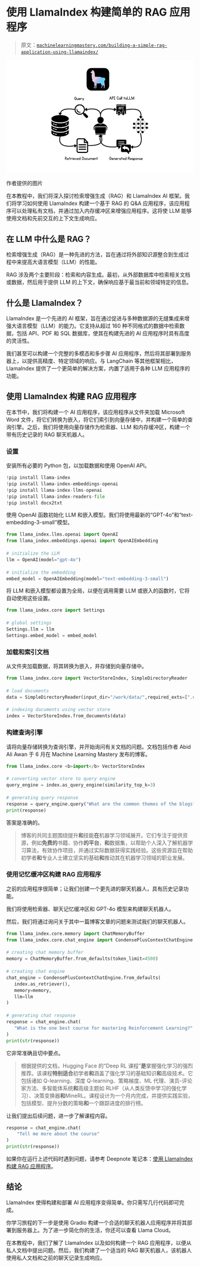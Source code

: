 # 使用 LlamaIndex 构建简单的 RAG 应用程序

> 原文：[`machinelearningmastery.com/building-a-simple-rag-application-using-llamaindex/`](https://machinelearningmastery.com/building-a-simple-rag-application-using-llamaindex/)

![使用 LlamaIndex 构建简单的 RAG 应用程序](img/58c09579890d02cb250a7e12788c7e4b.png)

作者提供的图片

在本教程中，我们将深入探讨检索增强生成（RAG）和 LlamaIndex AI 框架。我们将学习如何使用 LlamaIndex 构建一个基于 RAG 的 Q&A 应用程序，该应用程序可以处理私有文档，并通过加入内存缓冲区来增强应用程序。这将使 LLM 能够使用文档和先前交互的上下文生成响应。

## 在 LLM 中什么是 RAG？

检索增强生成（RAG）是一种先进的方法，旨在通过将外部知识源整合到生成过程中来提高大语言模型（LLM）的性能。

RAG 涉及两个主要阶段：检索和内容生成。最初，从外部数据库中检索相关文档或数据，然后用于提供 LLM 的上下文，确保响应基于最当前和领域特定的信息。

## 什么是 LlamaIndex？

LlamaIndex 是一个先进的 AI 框架，旨在通过促进与多种数据源的无缝集成来增强大语言模型（LLM）的能力。它支持从超过 160 种不同格式的数据中检索数据，包括 API、PDF 和 SQL 数据库，使其在构建先进的 AI 应用程序时具有高度的灵活性。

我们甚至可以构建一个完整的多模态和多步骤 AI 应用程序，然后将其部署到服务器上，以提供高精度、特定领域的响应。与 LangChain 等其他框架相比，LlamaIndex 提供了一个更简单的解决方案，内置了适用于各种 LLM 应用程序的功能。

## 使用 LlamaIndex 构建 RAG 应用程序

在本节中，我们将构建一个 AI 应用程序，该应用程序从文件夹加载 Microsoft Word 文件，将它们转换为嵌入，将它们索引到向量存储中，并构建一个简单的查询引擎。之后，我们将使用向量存储作为检索器、LLM 和内存缓冲区，构建一个带有历史记录的 RAG 聊天机器人。

### 设置

安装所有必要的 Python 包，以加载数据和使用 OpenAI API。

```py
!pip install llama-index
!pip install llama-index-embeddings-openai
!pip install llama-index-llms-openai
!pip install llama-index-readers-file
!pip install docx2txt
```

使用 OpenAI 函数初始化 LLM 和嵌入模型。我们将使用最新的“GPT-4o”和“text-embedding-3-small”模型。

```py
from llama_index.llms.openai import OpenAI
from llama_index.embeddings.openai import OpenAIEmbedding

# initialize the LLM
llm = OpenAI(model="gpt-4o")

# initialize the embedding
embed_model = OpenAIEmbedding(model="text-embedding-3-small")
```

将 LLM 和嵌入模型都设置为全局，以便在调用需要 LLM 或嵌入的函数时，它将自动使用这些设置。

```py
from llama_index.core import Settings

# global settings
Settings.llm = llm
Settings.embed_model = embed_model
```

### 加载和索引文档

从文件夹加载数据，将其转换为嵌入，并存储到向量存储中。

```py
from llama_index.core import VectorStoreIndex, SimpleDirectoryReader

# load documents
data = SimpleDirectoryReader(input_dir="/work/data/",required_exts=[".docx"]).load_data()

# indexing documents using vector store
index = VectorStoreIndex.from_documents(data)
```

### 构建查询引擎

请将向量存储转换为查询引擎，并开始询问有关文档的问题。文档包括作者 Abid Ali Awan 于 6 月在 Machine Learning Mastery 发布的博客。

```py
from llama_index.core <b>import</b> VectorStoreIndex

# converting vector store to query engine
query_engine = index.as_query_engine(similarity_top_k=3)

# generating query response
response = query_engine.query("What are the common themes of the blogs?")
print(response)
```

答案是准确的。

> 博客的共同主题围绕提升**和**技能**在**机器学习领域展开。它们专注于提供资源，例如**免费的**书籍、协作**的平台**，**和**数据集，以帮助个人深入了解机器学习算法，有效协作项目，并通过实际数据获得实践经验。这些资源旨在帮助初学者**和**专业人士建立坚实的基础**和**推动其在机器学习领域的职业发展。

### 使用记忆缓冲区构建 RAG 应用程序

之前的应用程序很简单；让我们创建一个更先进的聊天机器人，具有历史记录功能。

我们将使用检索器、聊天记忆缓冲区和 GPT-4o 模型来构建聊天机器人。

然后，我们将通过询问关于其中一篇博客文章的问题来测试我们的聊天机器人。

```py
from llama_index.core.memory import ChatMemoryBuffer
from llama_index.core.chat_engine import CondensePlusContextChatEngine

# creating chat memory buffer
memory = ChatMemoryBuffer.from_defaults(token_limit=4500)

# creating chat engine
chat_engine = CondensePlusContextChatEngine.from_defaults(    
   index.as_retriever(),    
   memory=memory,    
   llm=llm
)

# generating chat response
response = chat_engine.chat(    
   "What is the one best course for mastering Reinforcement Learning?"
)
print(str(response))
```

它非常准确且切中要点。

> 根据提供的文档，Hugging Face 的“Deep RL 课程”**是**掌握强化学习的强烈推荐。该课程**特别适合**初学者**和**涵盖了强化学习的基础知识**和**高级技术。它包括诸如 Q-learning、深度 Q-learning、策略梯度、ML 代理、演员-评论家方法、多智能体系统**和**高级主题如 RLHF（从人类反馈中学习的强化学习）、决策变换器**和**MineRL。课程设计为一个月内完成，并提供实践实验，包括模型、提升分数的策略**和**一个跟踪进度的排行榜。

让我们提出后续问题，进一步了解课程内容。

```py
response = chat_engine.chat(
    "Tell me more about the course"
)
print(str(response))
```

如果你在运行上述代码时遇到问题，请参考 Deepnote 笔记本：[使用 LlamaIndex 构建 RAG 应用程序](https://deepnote.com/workspace/abid-5efa63e7-7029-4c3e-996f-40e8f1acba6f/project/Building-a-Simple-RAG-Application-using-LlamaIndex-5ef68174-c5cd-435e-882d-c0e112257391/notebook/Notebook%201-2912a70b918b49549f1b333b8778212c)。

## 结论

LlamaIndex 使得构建和部署 AI 应用程序变得简单。你只需写几行代码即可完成。

你学习旅程的下一步是使用 Gradio 构建一个合适的聊天机器人应用程序并将其部署到服务器上。为了进一步简化你的生活，你还可以查看 Llama Cloud。

在本教程中，我们了解了 LlamaIndex 以及如何构建一个 RAG 应用程序，以便从私人文档中提出问题。然后，我们构建了一个适当的 RAG 聊天机器人，该机器人使用私人文档和之前的聊天记录生成响应。

